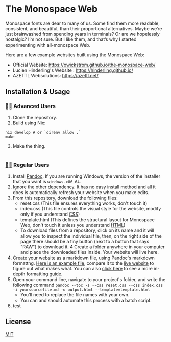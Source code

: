 # The Monospace Web

Monospace fonts are dear to many of us. Some find them more readable, consistent, and beautiful, than their proportional alternatives. Maybe we’re just brainwashed from spending years in terminals? Or are we hopelessly nostalgic? I’m not sure. But I like them, and that’s why I started experimenting with all-monospace Web.

Here are a few example websites built using the Monospace Web:
* Official Website: https://owickstrom.github.io/the-monospace-web/
* Lucien Hinderling's Website : https://hinderling.github.io/
* AZETTL Websolutions: https://azettl.net/

## Installation & Usage

### 👩‍💻 Advanced Users
1. Clone the repository.
2. Build using Nix:
```
nix develop # or `direnv allow .`
make
```
3. Make the thing.
<br><br>

### [🙍‍♂️](https://pbs.twimg.com/media/GYWlOmEXQAA9nWF?format=png&name=small) <!-- + People won't notice that the emoji is a link, makes for a good easter egg + --> Regular Users
1. Install [Pandoc](https://pandoc.org/). If you are running Windows, the version of the installer that you want is `windows-x86_64`.
2. Ignore the other dependency. It has no easy install method and all it does is automatically refresh your website when you make edits.
3. From this repository, download the following files:
	* reset.css (This file ensures everything works, don't touch it)
	* index.css (This file controls the visual style for the website, modify only if you understand [CSS](https://www.youtube.com/watch?v=OEV8gMkCHXQ))
	* template.html (This defines the structural layout for Monospace Web, don't touch it unless you understand [HTML](https://www.youtube.com/watch?v=ok-plXXHlWw))
	* To download files from a repository, click on its name and it will allow you to inspect the individual file, then, on the right side of the page there should be a tiny button (next to a button that says "RAW") to download it.
4  Create a folder anywhere in your computer and place the downloaded files inside. Your website will live here.
5. Create your website as a markdown file, using Pandoc's markdown formattng. [Here is an example file](https://raw.githubusercontent.com/owickstrom/the-monospace-web/refs/heads/main/index.md), compare it to the [live website](https://owickstrom.github.io/the-monospace-web/) to figure out what makes what. You can also [click here](https://garrettgman.github.io/rmarkdown/authoring_pandoc_markdown.html) to see a more in-depth formatting guide.
6. Open your command line, navigate to your project's folder, and write the following command `pandoc --toc -s --css reset.css --css index.css -i yoursourcefile.md -o output.html --template=template.html`
	* You'll need to replace the file names with your own.
	* You can and should automate this process with a batch script.
7. test

## License

[MIT](LICENSE.md)
